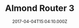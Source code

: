 ---
title: Almond Router 3
image: /images/carousel/almond3-manilatech-online-store-banner3.jpg
date: 2017-04-04T15:04:10.000Z
---